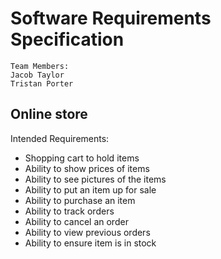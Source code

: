 # Software Requirements Specification
    Team Members:    
    Jacob Taylor
    Tristan Porter
    
## Online store

Intended Requirements:

- Shopping cart to hold items
- Ability to show prices of items
- Ability to see pictures of the items
- Ability to put an item up for sale
- Ability to purchase an item
- Ability to track orders
- Ability to cancel an order
- Ability to view previous orders
- Ability to ensure item is in stock
